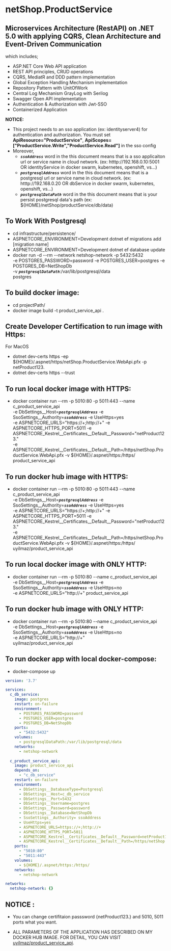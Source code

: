 # netShop.ProductService
## Microservices Architecture (RestAPI) on .NET 5.0 with applying CQRS, Clean Architecture and Event-Driven Communication

 which includes; 
 * ASP.NET Core Web API application
 * REST API principles, CRUD operations
 * CQRS, MediatR and DDD pattern implementation
 * Global Exception Handling Mechanism implementation
 * Repository Pattern with UnitOfWork
 * Central Log Mechanism GrayLog with Serilog
 * Swagger Open API implementation
 * Authentication & Authorization with Jwt-SSO 
 * Containerized Application
 
 **NOTICE:** 
 * This project needs to an sso application (ex: identityserver4) for authentication and authorization. You must set **ApiResource="ProductService"**, **ApiScopes=["ProductService.Write","ProductService.Read"]** in the sso config
 * Moreover, 
   * ***```ssoAddress```*** word in the this document means that is a sso applicaiton url or service name in cloud network. (ex: htttp://192.168.0.10:5001 OR identityService in docker swarm, kubernetes, openshift, vs...)
   * ***```postgresqlAddress```*** word in the this document means that is a postgresql url or service name in cloud network. (ex: htttp://192.168.0.20 OR dbService in docker swarm, kubernetes, openshift, vs...)
   * ***```postgresqlDataPath```*** word in the this document means that is your persist postgresql data's path (ex: ${HOME}/netShop/productService/db/data)

 ## To Work With Postgresql
 * cd infrastructure/persistence/
 * ASPNETCORE_ENVIRONMENT=Development dotnet ef migrations add [migration name]
 * ASPNETCORE_ENVIRONMENT=Development dotnet ef database update
 * docker run -d --rm --network netshop-network -p 5432:5432 \
-e POSTGRES_PASSWORD=password -e POSTGRES_USER=postgres -e POSTGRES_DB=NetShopDb \
-v ***```postgresqlDataPath```***:/var/lib/postgresql/data \
postgres

 ## To build docker image:
 * cd projectPath/
 * docker image build -t product_service_api .

## Create Developer Certification to run image with Https:
 For MacOS
 * dotnet dev-certs https -ep ${HOME}/.aspnet/https/netShop.ProductService.WebApi.pfx -p netProduct123.
 * dotnet dev-certs https --trust

## To run local docker image with HTTPS:
 * docker container run --rm -p 5010:80 -p 5011:443 --name c_product_service_api \
-e DbSettings__Host=***```postgresqlAddress```*** -e SsoSettings__Authority=***```ssoAddress```*** -e UseHttps=yes \
-e ASPNETCORE_URLS="https://+;http://+" -e ASPNETCORE_HTTPS_PORT=5011 -e ASPNETCORE_Kestrel__Certificates__Default__Password="netProduct123." \
-e ASPNETCORE_Kestrel__Certificates__Default__Path=/https/netShop.ProductService.WebApi.pfx -v ${HOME}/.aspnet/https:/https/ \
product_service_api

## To run docker hub image with HTTPS:
 * docker container run --rm -p 5010:80 -p 5011:443 --name c_product_service_api \
-e DbSettings__Host=***```postgresqlAddress```*** -e SsoSettings__Authority=***```ssoAddress```*** -e UseHttps=yes \
-e ASPNETCORE_URLS="https://+;http://+" -e ASPNETCORE_HTTPS_PORT=5011 -e ASPNETCORE_Kestrel__Certificates__Default__Password="netProduct123." \
-e ASPNETCORE_Kestrel__Certificates__Default__Path=/https/netShop.ProductService.WebApi.pfx -v ${HOME}/.aspnet/https:/https/ \
uyilmaz/product_service_api

## To run local docker image with ONLY HTTP:
* docker container run --rm -p 5010:80 --name c_product_service_api \
-e DbSettings__Host=***```postgresqlAddress```*** -e SsoSettings__Authority=***```ssoAddress```*** -e UseHttps=no \
-e ASPNETCORE_URLS="http://+" product_service_api

## To run docker hub image with ONLY HTTP:
* docker container run --rm -p 5010:80 --name c_product_service_api \
-e DbSettings__Host=***```postgresqlAddress```*** -e SsoSettings__Authority=***```ssoAddress```*** -e UseHttps=no \
-e ASPNETCORE_URLS="http://+" \
uyilmaz/product_service_api

## To run docker app with local docker-compose:
* docker-compose up
```yml
version: '3.7'

services:
  c_db_service:
    image: postgres
    restart: on-failure
    environment:
      - POSTGRES_PASSWORD=password
      - POSTGRES_USER=postgres 
      - POSTGRES_DB=NetShopDb
    ports:
      - "5432:5432"
    volumes:
      - postgresqlDataPath:/var/lib/postgresql/data
    networks:
      - netshop-network
      
  c_product_service_api:
    image: product_service_api
    depends_on:
      - "c_db_service"
    restart: on-failure
    environment:
      - DbSettings__DatabaseType=Postgresql
      - DbSettings__Host=c_db_service
      - DbSettings__Port=5432
      - DbSettings__Username=postgres
      - DbSettings__Password=password
      - DbSettings__Database=NetShopDb
      - SsoSettings__Authority= ssoAddress
      - UseHttps=yes
      - ASPNETCORE_URLS=https://+;http://+
      - ASPNETCORE_HTTPS_PORT=5011
      - ASPNETCORE_Kestrel__Certificates__Default__Password=netProduct123.
      - ASPNETCORE_Kestrel__Certificates__Default__Path=/https/netShop.ProductService.WebApi.pfx
    ports:
      - "5010:80"
      - "5011:443"
    volumes:
      - ${HOME}/.aspnet/https:/https/
    networks:
      - netshop-network

networks:
  netshop-network: {}
```

## NOTICE :
* You can change certifitaion passsword {netProduct123.} and 5010, 5011 ports what you want.

* ALL PARAMETERS OF THE APPLICATION HAS DESCRIBED ON MY DOCKER HUB IMAGE. FOR DETAIL, YOU CAN VISIT [uyilmaz/product_service_api](https://hub.docker.com/r/uyilmaz/product_service_api).
 
